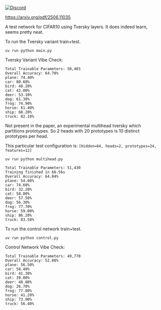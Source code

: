 [![Discord](https://img.shields.io/discord/232596713892872193?logo=discord)](https://discord.gg/2JhHVh7CGu)

https://arxiv.org/pdf/2506.11035

A test network for CIFAR10 using Tversky layers. It does indeed learn, seems pretty neat.

To run the Tversky variant train+test.
```
uv run python main.py
```

Tversky Variant Vibe Check:
```
Total Trainable Parameters: 50,403
Overall Accuracy: 64.70%
plane: 74.40%
car: 80.60%
bird: 48.20%
cat: 42.80%
deer: 53.10%
dog: 61.30%
frog: 74.90%
horse: 61.40%
ship: 68.20%
truck: 82.10%
```

Not present in the paper, an experimental multihead tversky which partitions prototypes. So 2 heads with 20 prototypes is 10 distinct prototypes per head.

This particular test configuration is: `[Hidden=64, heads=2, prototypes=24, features=12]`
```
uv run python multihead.py
```
```
Total Trainable Parameters: 51,430
Training finished in 66.56s
Overall Accuracy: 64.04%
plane: 54.60%
car: 74.60%
bird: 32.20%
cat: 58.80%
deer: 57.50%
dog: 56.30%
frog: 77.70%
horse: 59.00%
ship: 86.20%
truck: 83.50%

```

To run the control network train+test.
```
uv run python control.py
```

Control Network Vibe Check:
```
Total Trainable Parameters: 49,770
Overall Accuracy: 52.08%
plane: 56.50%
car: 58.40%
bird: 41.30%
cat: 39.80%
deer: 48.80%
dog: 26.70%
frog: 77.80%
horse: 41.20%
ship: 73.90%
truck: 56.40%
```
